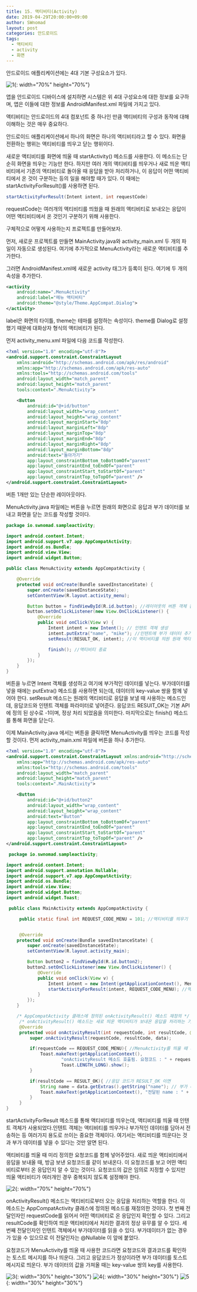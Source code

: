 ```yaml
---
title: 15. 액티비티(Activity)
date: 2019-04-29T20:00:00+09:00
author: SWnomad
layout: post
categories: 안드로이드
tags:
  - 액티비티
  - activity
  - 화면
---
```


안드로이드 애플리케이션에는 4대 기본 구성요소가 있다.

![1](/images/android/15/1.png){: width="70%" height="70%"}

앱을 안드로이드 디바이스에 설치하면 시스템은 위 4대 구성요소에 대한 정보를 요구하며, 앱은 이들에 대한 정보를 AndroidManifest.xml 파일에 가지고 있다.

액티비티는 안드로이드의 4대 컴포넌트 중 하나인 만큼 액티비티의 구성과 동작에 대해 이해하는 것은 매우 중요하다.

안드로이드 애플리케이션에서 하나의 화면은 하나의 액티비티라고 할 수 있다. 화면을 전환하는 행위는 액티비티를 띄우고 닫는 행위이다.

새로운 액티비티를 화면에 띄울 때 startActivity() 메소드를 사용한다. 이 메소드는 단순히 화면을 띄우는 기능만 한다. 하지만 여러 개의 액티비티를 띄우거나 새로 띄운 액티비티에서 기존의 액티비티로 돌아올 때 응답을 받아 처리하거나, 이 응답이 어떤 액티비티에서 온 것이 구분하는 등의 일을 해야할 때가 있다. 이 때에는 startActivityForResult()를 사용하면 된다.

~~~ java
startActivityForResult(Intent intent, int requestCode)
~~~

requestCode는 여러개의 액티비티를 띄웠을 때 원래의 액티비티로 보내오는 응답이 어떤 액티비티에서 온 것인기 구분하기 위해 사용한다.

구체적으로 어떻게 사용하는지 프로젝트를 만들어보자.

먼저, 새로운 프로젝트를 만들면 MainActivity.java와 activity_main.xml 두 개의 파일이 자동으로 생성된다. 여기에 추가적으로 MenuActivity라는 새로운 액티비티를 추가한다.

그러면 AndroidManifest.xml에 새로운 activity 태그가 등록이 된다. 여기에 두 개의 속성을 추가한다.

~~~ xml
<activity
	android:name=".MenuActivity"
	android:label="메뉴 액티비티"
	android:theme="@style/Theme.AppCompat.Dialog">
</activity>
~~~

label은 화면의 타이틀, theme는 테마를 설정하는 속성이다. theme를 Dialog로 설정했기 때문에 대화상자 형식의 액티비티가 된다.

먼저 activity_menu.xml 파일에 다음 코드를 작성한다.

~~~ xml
<?xml version="1.0" encoding="utf-8"?>
<android.support.constraint.ConstraintLayout
    xmlns:android="http://schemas.android.com/apk/res/android"
    xmlns:app="http://schemas.android.com/apk/res-auto"
    xmlns:tools="http://schemas.android.com/tools"
    android:layout_width="match_parent"
    android:layout_height="match_parent"
    tools:context=".MenuActivity">

    <Button
        android:id="@+id/button"
        android:layout_width="wrap_content"
        android:layout_height="wrap_content"
        android:layout_marginStart="8dp"
        android:layout_marginLeft="8dp"
        android:layout_marginTop="8dp"
        android:layout_marginEnd="8dp"
        android:layout_marginRight="8dp"
        android:layout_marginBottom="8dp"
        android:text="돌아가기"
        app:layout_constraintBottom_toBottomOf="parent"
        app:layout_constraintEnd_toEndOf="parent"
        app:layout_constraintStart_toStartOf="parent"
        app:layout_constraintTop_toTopOf="parent" />
</android.support.constraint.ConstraintLayout>
~~~

버튼 1개만 있는 단순한 레이아웃이다.

MenuActivity.java 파일에는 버튼을 누르면 원래의 화면으로 응답과 부가 데이터를 보내고 화면을 닫는 코드를 작성할 것이다.

~~~ java
package io.swnomad.sampleactivity;

import android.content.Intent;
import android.support.v7.app.AppCompatActivity;
import android.os.Bundle;
import android.view.View;
import android.widget.Button;

public class MenuActivity extends AppCompatActivity {

    @Override
    protected void onCreate(Bundle savedInstanceState) {
        super.onCreate(savedInstanceState);
        setContentView(R.layout.activity_menu);

        Button button = findViewById(R.id.button); //레이아웃의 버튼 객체 참조
        button.setOnClickListener(new View.OnClickListener() {
            @Override
            public void onClick(View v) {
                Intent intent = new Intent(); // 인텐트 객체 생성
                intent.putExtra("name", "mike"); //인텐트에 부가 데이터 추가
                setResult(RESULT_OK, intent); //이 액티비티를 띄원 원래 액티비티로 응답 보내기

                finish(); //액티비티 종료
            }
        });
    }
}
~~~

버튼을 누르면 Intent 객체를 생성하고 여기에 부가적인 데이터를 넣는다. 부가데이터를 넣을 때에는 putExtra() 메소드를 사용하면 되는데, 데이터의 key-value 쌍을 함께 넣어야 한다. setResult 메소드는 원래의 액티비티로 응답을 보낼 때 사용하는 메소드인데, 응답코드와 인텐트 객체를 파라미터로 넣어준다. 응답코드 RESUlT_OK는 기본 API에 정의 된 상수로 -1이며, 정상 처리 되었음을 의미한다. 마지막으로는 finish() 메소드를 통해 화면을 닫는다.

이제 MainActivity.java 에서는 버튼을 클릭하면 MenuActivity를 띄우는 코드를 작성할 것이다. 먼저 activity_main.xml 파일에 버튼을 하나 추가한다.

~~~ xml
<?xml version="1.0" encoding="utf-8"?>
<android.support.constraint.ConstraintLayout xmlns:android="http://schemas.android.com/apk/res/android"
    xmlns:app="http://schemas.android.com/apk/res-auto"
    xmlns:tools="http://schemas.android.com/tools"
    android:layout_width="match_parent"
    android:layout_height="match_parent"
    tools:context=".MainActivity">

    <Button
        android:id="@+id/button2"
        android:layout_width="wrap_content"
        android:layout_height="wrap_content"
        android:text="Button"
        app:layout_constraintBottom_toBottomOf="parent"
        app:layout_constraintEnd_toEndOf="parent"
        app:layout_constraintStart_toStartOf="parent"
        app:layout_constraintTop_toTopOf="parent" />
</android.support.constraint.ConstraintLayout>
~~~

~~~ java
 package io.swnomad.sampleactivity;

import android.content.Intent;
import android.support.annotation.Nullable;
import android.support.v7.app.AppCompatActivity;
import android.os.Bundle;
import android.view.View;
import android.widget.Button;
import android.widget.Toast;

 public class MainActivity extends AppCompatActivity {

     public static final int REQUEST_CODE_MENU = 101; //액티비티를 띄우기 위한 요청코드 정의


     @Override
    protected void onCreate(Bundle savedInstanceState) {
        super.onCreate(savedInstanceState);
        setContentView(R.layout.activity_main);

        Button button2 = findViewById(R.id.button2);
        button2.setOnClickListener(new View.OnClickListener() {
            @Override
            public void onClick(View v) {
                Intent intent = new Intent(getApplicationContext(), MenuActivity.class); //MenuActivity를 띄우기 위한 인텐트 객체 생성
                startActivityForResult(intent, REQUEST_CODE_MENU); //액티비티 띄우기
            }
        });
    }

    /* AppCompatActivity 클래스에 정의된 onActivityResult() 메소드 재정의 */
     /* onActivityResult() 메소드는 새로 띄운 액티비티가 보내온 응답을 처리하는 기능을 한다. */
     @Override
     protected void onActivityResult(int requestCode, int resultCode, @Nullable Intent data) {
         super.onActivityResult(requestCode, resultCode, data);

         if(requestCode == REQUEST_CODE_MENU){ //MenuActivity를 띄울 때 사용했던 요청코드이면
             Toast.makeText(getApplicationContext(),
                     "onActivityResult 메소드 호출됨. 요청코드 : " + requestCode + ", 결과코드 : " + resultCode,
                     Toast.LENGTH_LONG).show();
         }

         if(resultCode == RESULT_OK){ //응답 코드가 RESULT_OK 이면
             String name = data.getExtras().getString("name"); // 부가 데이터의 값(value) 얻기
             Toast.makeText(getApplicationContext(), "전달된 name : " + name, Toast.LENGTH_LONG).show();
         }
     }
}
~~~

startActivityForResult 메소드를 통해 액티비티를 띄우는데, 액티비티를 띄울 때 인텐트 객체가 사용되었다.인텐트 객체는 액티비티를 띄우거나 부가적인 데이터를 담아서 전송하는 등 여러가지 용도로 쓰이는 중요한 객체이다. 여기서는 액티비티를 띄운다는 것과 부가 데이터를 넣을 수 있다는 것만 알면 된다. 

액티비티를 띄울 때 미리 정의한 요청코드를 함께 넣어주었다. 새로 띄운 액티비티에서 응답을 보내올 때, 방금 보낸 요청코드를 같이 보내온다. 이 요청코드를 보고 어떤 액티비티로부터 온 응답인지 알 수 있는 것이다. 요청코드의 값은 임의로 지정할 수 있지만 띄울 액티비티가 여러개인 경우 중복되지 않도록 설정해야 한다. 

![2](/images/android/15/2.png){: width="70%" height="70%"}

onActivityResult() 메소드는 액티비티로부터 오는 응답을 처리하는 역할을 한다. 이 메소드는 AppCompatActivity 클래스에 정의된 메소드를 재정의한 것이다. 첫 번째 전달인자인 requestCode를 읽어서 어떤 액티비티로 온 응답인지 확인할 수 있다. 그리고 resultCode를 확인하여 띄운 액티비티에서 처리한 결과의 정상 유무를 알 수 있다. 세 번째 전달인자인 인텐트 객체에서 부가데이터를 읽을 수 있다. 부가데이터가 없는 경우가 있을 수 있으므로 이 전달인자는 @Nullable 이 앞에 붙었다.

요청코드가 MenuActivity를 띄울 때 사용한 코드라면 요청코드와 결과코드를 확인하는 토스트 메시지를 하나 띄운다. 그리고 응답코드가 정상이라면 부가 데이터를 토스트 메시지로 띄운다. 부가 데이터의 값을 가져올 때는 key-value 쌍의 key를 사용한다.

![3](/images/android/15/3.jpg){: width="30%" height="30%"}
![4](/images/android/15/4.jpg){: width="30%" height="30%"}
![5](/images/android/15/5.jpg){: width="30%" height="30%"}